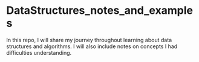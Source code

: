 # DataStructures_notes_and_examples
In this repo, I will share my journey throughout learning about data structures and algorithms. I will also include notes on concepts I had difficulties understanding.

